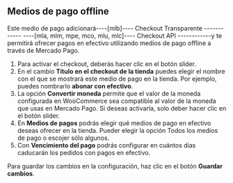 ## Medios de pago offline

Este medio de pago adicionará----[mlb]---- Checkout Transparente ------------ ----[mla, mlm, mpe, mco, mlu, mlc]---- Checkout API ------------y te permitirá ofrecer pagos en efectivo utilizando medios de pago offline a través de Mercado Pago.

1. Para activar el checkout, deberás hacer clic en el botón slider.
2. En el cambio **Título en el checkout de la tienda** puedes elegir el nombre con el que se mostrará este medio de pago en la tienda. Por ejemplo, puedes nombrarlo **abonar con efectivo**.
3. La opción **Convertir moneda** permite que el valor de la moneda configurada en WooCommerce sea compatible al valor de la moneda que usas en Mercado Pago. Si deseas activarla, solo deber hacer clic en el botón slider. 
4. En **Medios de pagos** podrás elegir qué medios de pago en efectivo deseas ofrecer en la tienda. Pueder elegir la opción Todos los medios de pago o escojer sólo algunos.
5. Con **Vencimiento del pago** podrás configurar en cuántos días caducarán los pedidos con pagos en efectivo.

Para guardar los cambios en la configuración, haz clic en el botón **Guardar cambios**.

